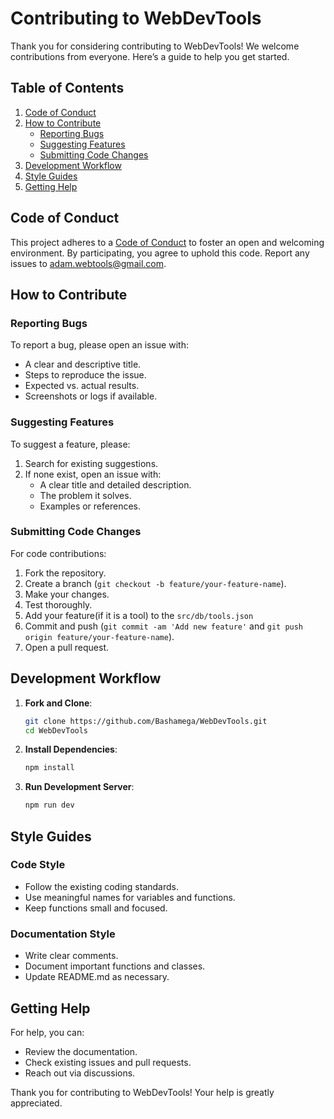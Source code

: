 # Contributing to WebDevTools

Thank you for considering contributing to WebDevTools! We welcome contributions from everyone. Here’s a guide to help you get started.

## Table of Contents
1. [Code of Conduct](#code-of-conduct)
2. [How to Contribute](#how-to-contribute)
   - [Reporting Bugs](#reporting-bugs)
   - [Suggesting Features](#suggesting-features)
   - [Submitting Code Changes](#submitting-code-changes)
3. [Development Workflow](#development-workflow)
4. [Style Guides](#style-guides)
5. [Getting Help](#getting-help)

## Code of Conduct
This project adheres to a [Code of Conduct](CODE_OF_CONDUCT.md) to foster an open and welcoming environment. By participating, you agree to uphold this code. Report any issues to [adam.webtools@gmail.com](mailto:adam.webtools@gmail.com).

## How to Contribute

### Reporting Bugs
To report a bug, please open an issue with:
- A clear and descriptive title.
- Steps to reproduce the issue.
- Expected vs. actual results.
- Screenshots or logs if available.

### Suggesting Features
To suggest a feature, please:
1. Search for existing suggestions.
2. If none exist, open an issue with:
   - A clear title and detailed description.
   - The problem it solves.
   - Examples or references.

### Submitting Code Changes
For code contributions:
1. Fork the repository.
2. Create a branch (`git checkout -b feature/your-feature-name`).
3. Make your changes.
4. Test thoroughly.
5. Add your feature(if it is a tool) to the `src/db/tools.json`
5. Commit and push (`git commit -am 'Add new feature'` and `git push origin feature/your-feature-name`).
6. Open a pull request.

## Development Workflow
1. **Fork and Clone**: 
   ```bash
   git clone https://github.com/Bashamega/WebDevTools.git
   cd WebDevTools
   ```
2. **Install Dependencies**: 
   ```bash
   npm install
   ```
3. **Run Development Server**:
   ```bash
   npm run dev
   ```

## Style Guides

### Code Style
- Follow the existing coding standards.
- Use meaningful names for variables and functions.
- Keep functions small and focused.

### Documentation Style
- Write clear comments.
- Document important functions and classes.
- Update README.md as necessary.

## Getting Help
For help, you can:
- Review the documentation.
- Check existing issues and pull requests.
- Reach out via discussions.

Thank you for contributing to WebDevTools! Your help is greatly appreciated.
